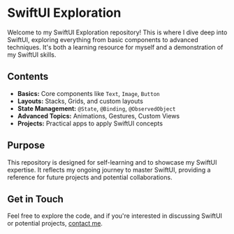 # SwiftUI Exploration

Welcome to my SwiftUI Exploration repository! This is where I dive deep into SwiftUI, exploring everything from basic components to advanced techniques. It's both a learning resource for myself and a demonstration of my SwiftUI skills.

## Contents

- **Basics:** Core components like `Text`, `Image`, `Button`
- **Layouts:** Stacks, Grids, and custom layouts
- **State Management:** `@State`, `@Binding`, `@ObservedObject`
- **Advanced Topics:** Animations, Gestures, Custom Views
- **Projects:** Practical apps to apply SwiftUI concepts

## Purpose

This repository is designed for self-learning and to showcase my SwiftUI expertise. It reflects my ongoing journey to master SwiftUI, providing a reference for future projects and potential collaborations.

## Get in Touch

Feel free to explore the code, and if you're interested in discussing SwiftUI or potential projects, [contact me](mailto:ayazrafai90@gmail.com).
